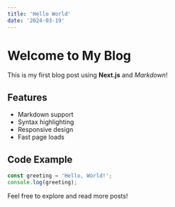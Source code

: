 ```yaml
---
title: 'Hello World'
date: '2024-03-19'
---
```


# Welcome to My Blog

This is my first blog post using **Next.js** and *Markdown*!

## Features

- Markdown support
- Syntax highlighting
- Responsive design
- Fast page loads

## Code Example

```javascript
const greeting = 'Hello, World!';
console.log(greeting);
```

Feel free to explore and read more posts! 